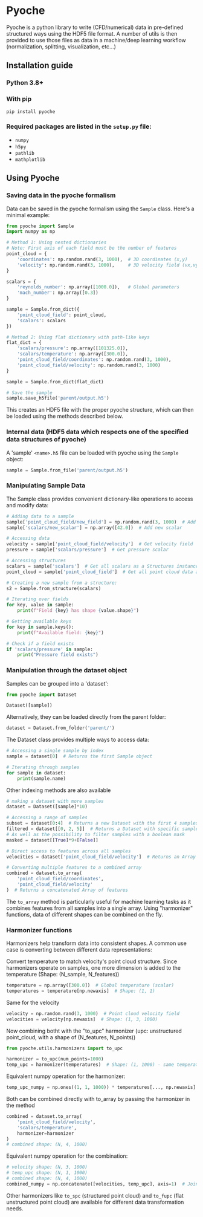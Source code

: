 # Pyoche

Pyoche is a python library to write (CFD/numerical) data in pre-defined structured ways using the HDF5 file format. A number of utils is then provided to use those files as data in a machine/deep learning workflow (normalization, splitting, visualization, etc...)



## Installation guide

### Python 3.8+

### With pip
```
pip install pyoche
```

### Required packages are listed in the ```setup.py``` file:

- ```numpy```
- ```h5py```
- ```pathlib```
- ```mathplotlib```


## Using Pyoche

### Saving data in the pyoche formalism

Data can be saved in the pyoche formalism using the `Sample` class. Here's a minimal example:

```python
from pyoche import Sample
import numpy as np

# Method 1: Using nested dictionaries
# Note: First axis of each field must be the number of features
point_cloud = {
    'coordinates': np.random.rand(3, 1000),  # 3D coordinates (x,y)
    'velocity': np.random.rand(3, 1000),     # 3D velocity field (vx,vy,vz)
}

scalars = {
    'reynolds_number': np.array([1000.0]),   # Global parameters
    'mach_number': np.array([0.3])
}

sample = Sample.from_dict({
    'point_cloud_field': point_cloud,
    'scalars': scalars
})

# Method 2: Using flat dictionary with path-like keys
flat_dict = {
    'scalars/pressure': np.array([101325.0]),
    'scalars/temperature': np.array([300.0]),
    'point_cloud_field/coordinates': np.random.rand(3, 1000),
    'point_cloud_field/velocity': np.random.rand(3, 1000)
}

sample = Sample.from_dict(flat_dict)

# Save the sample
sample.save_h5file('parent/output.h5')
```

This creates an HDF5 file with the proper pyoche structure, which can then be loaded using the methods described below.


### Internal data (HDF5 data which respects one of the specified data structures of pyoche)

A 'sample' ```<name>.h5``` file can be loaded with pyoche using the ```Sample``` object:

```py
sample = Sample.from_file('parent/output.h5')
```

### Manipulating Sample Data

The Sample class provides convenient dictionary-like operations to access and modify data:

```python
# Adding data to a sample
sample['point_cloud_field/new_field'] = np.random.rand(3, 1000)  # Add new field
sample['scalars/new_scalar'] = np.array([42.0])  # Add new scalar

# Accessing data
velocity = sample['point_cloud_field/velocity']  # Get velocity field
pressure = sample['scalars/pressure']  # Get pressure scalar

# Accessing structures
scalars = sample['scalars']  # Get all scalars as a Structures instance
point_cloud = sample['point_cloud_field']  # Get all point cloud data as a Structure

# Creating a new sample from a structure:
s2 = Sample.from_structure(scalars)

# Iterating over fields
for key, value in sample:
    print(f"Field {key} has shape {value.shape}")

# Getting available keys
for key in sample.keys():
    print(f"Available field: {key}")

# Check if a field exists
if 'scalars/pressure' in sample:
    print("Pressure field exists")
```

### Manipulation through the dataset object

Samples can be grouped into a 'dataset':

```python
from pyoche import Dataset

Dataset([sample])
```

Alternatively, they can be loaded directly from the parent folder:
```py
dataset = Dataset.from_folder('parent/')
```

The Dataset class provides multiple ways to access data:

```python
# Accessing a single sample by index
sample = dataset[0]  # Returns the first Sample object

# Iterating through samples
for sample in dataset:
    print(sample.name)
```

Other indexing methods are also available
```py
# making a dataset with more samples
dataset = Dataset([sample]*10)

# Accessing a range of samples
subset = dataset[0:4]  # Returns a new Dataset with the first 4 samples
filtered = dataset[[0, 2, 5]]  # Returns a Dataset with specific samples
# As well as the possibility to filter samples with a boolean mask
masked = dataset[[True]*9+[False]]

# Direct access to features across all samples
velocities = dataset['point_cloud_field/velocity']  # Returns an Array with all velocities

# Converting multiple features to a combined array
combined = dataset.to_array(
    'point_cloud_field/coordinates',
    'point_cloud_field/velocity'
)  # Returns a concatenated Array of features
```

The `to_array` method is particularly useful for machine learning tasks as it combines features from all samples into a single array.
Using "harmonizer" functions, data of different shapes can be combined on the fly.

### Harmonizer functions

Harmonizers help transform data into consistent shapes. A common use case is converting between different data representations:

Convert temperature to match velocity's point cloud structure. Since harmonizers operate on samples, one more dimension is added to the temperature (Shape: (N_sample, N_features))
```python
temperature = np.array([300.0])  # Global temperature (scalar)
temperatures = temperature[np.newaxis]  # Shape: (1, 1)
```
Same for the velocity
```py
velocity = np.random.rand(3, 1000)  # Point cloud velocity field
velocities = velocity[np.newaxis]  # Shape: (1, 3, 1000)
```

Now combining botht with the "to_upc" harmonizer (upc: unstructured point_cloud, with a shape of (N_features, N_points))

```python
from pyoche.utils.harmonizers import to_upc

harmonizer = to_upc(num_points=1000)
temp_upc = harmonizer(temperatures)  # Shape: (1, 1000) - same temperature at all points
```

Equivalent numpy operation for the harmonizer:

```py
temp_upc_numpy = np.ones((1, 1, 1000)) * temperatures[..., np.newaxis]  # Shape: (1, 1, 1000)
```

Both can be combined directly with to_array by passing the harmonizer in the method
```py
combined = dataset.to_array(
    'point_cloud_field/velocity',
    'scalars/temperature',
    harmonizer=harmonizer
)
# combined shape: (N, 4, 1000)
```

Equivalent numpy operation for the combination:
```py
# velocity shape: (N, 3, 1000)
# temp_upc shape: (N, 1, 1000) 
# combined shape: (N, 4, 1000)
combined_numpy = np.concatenate([velocities, temp_upc], axis=1)  # Joins along feature dimension

```

Other harmonizers like `to_spc` (structured point cloud) and `to_fupc` (flat unstructured point cloud) are available for different data transformation needs.





